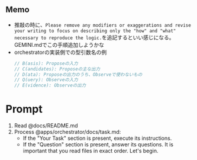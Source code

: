## Memo
* 推敲の時に、`Please remove any modifiers or exaggerations and revise your writing to focus on describing only the "how" and "what" necessary to reproduce the logic.`を追記するといい感じになる。GEMINI.mdでこの手順追加しようかな
* orchestratorの実装側での型引数名の例
    ```go
    // B(asis): Proposeの入力
    // C(andidates): Proposeの主な出力
    // D(ata): Proposeの出力のうち、Observeで使わないもの
    // Q(uery): Observeの入力
    // E(vidence): Observeの出力
    ```

# Prompt
1. Read @docs/README.md
2. Process @apps/orchestrator/docs/task.md:
   - If the "Your Task" section is present, execute its instructions.
   - If the "Question" section is present, answer its questions.
It is important that you read files in exact order. Let's begin.
